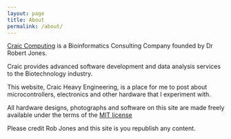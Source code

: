 ```yaml
---
layout: page
title: About
permalink: /about/
---
```


[Craic Computing](https://www.craic.com) is a Bioinformatics Consulting Company founded by Dr Robert Jones.

Craic provides advanced software development and data analysis services to the Biotechnology industry.


This website, Craic Heavy Engineering, is a place for me to post about microcontrollers, electronics 
and other hardware that I experiment with.

All hardware designs, photographs and software on this site are made freely available under the terms of the [MIT license](https://opensource.org/licenses/MIT)

Please credit Rob Jones and this site is you republish any content.

